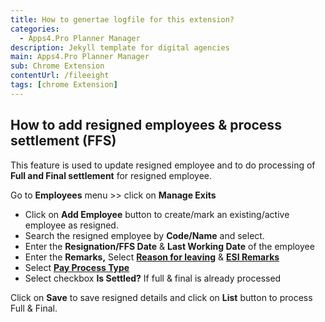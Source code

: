 ```yaml
---
title: How to genertae logfile for this extension?
categories:
  - Apps4.Pro Planner Manager
description: Jekyll template for digital agencies
main: Apps4.Pro Planner Manager
sub: Chrome Extension
contentUrl: /fileeight
tags: [chrome Extension]
---
```


## How to add resigned employees & process settlement (FFS)

This feature is used to update resigned employee and to do processing of  **Full and Final settlement**  for resigned employee.

Go to  **Employees** menu >> click on  **Manage Exits**  

  

-   Click on  **Add Employee** button to create/mark an existing/active employee as resigned.
-   Search the resigned employee by **Code/Name**  and select.
-   Enter the  **Resignation/FFS Date**  &  **Last Working Date**  of the employee
-   Enter the  **Remarks,** Select  [**Reason for leaving**](http://support.paybooks.in/support/solutions/articles/4000092611-why-values-need-be-selected-in-reason-for-exit-field-) & [**ESI Remarks**](http://support.paybooks.in/support/solutions/articles/4000092794-why-values-need-be-selected-in-esi-remarks-field-)
-   Select  [**Pay Process Type**](http://support.paybooks.in/support/solutions/articles/4000092795-what-are-the-impacts-of-values-under-pay-process-type-field-)
-   Select checkbox  **Is Settled?**  If full & final is already processed

Click on  **Save**  to save resigned details and click on  **List**  button to process Full & Final.